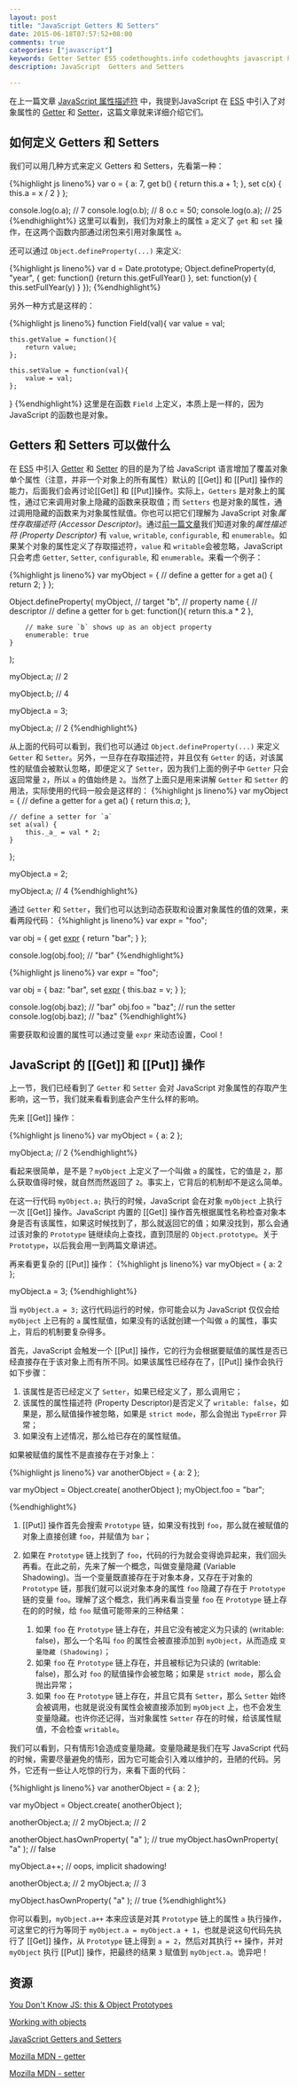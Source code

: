 ```yaml
---
layout: post
title: "JavaScript Getters 和 Setters"
date: 2015-06-18T07:57:52+08:00
comments: true
categories: ["javascript"]
keywords: Getter Setter ES5 codethoughts.info codethoughts javascript 编程语言 JS
description: JavaScript  Getters and Setters

---
```


在上一篇文章 [JavaScript 属性描述符](http://codethoughts.info/javascript/2015/06/16/javascript-property-descriptors/) 中，我提到JavaScript 在 [ES5](https://es5.github.io/) 中引入了对象属性的 [Getter](https://developer.mozilla.org/en-US/docs/Web/JavaScript/Reference/Functions/get) 和 [Setter](https://developer.mozilla.org/en-US/docs/Web/JavaScript/Reference/Functions/set)，这篇文章就来详细介绍它们。

## 如何定义 Getters 和 Setters

我们可以用几种方式来定义 Getters 和 Setters，先看第一种：

{%highlight js lineno%}
var o = {
  a: 7,
  get b() { 
    return this.a + 1;
  },
  set c(x) {
    this.a = x / 2
  }
};

console.log(o.a); // 7
console.log(o.b); // 8
o.c = 50;
console.log(o.a); // 25
{%endhighlight%}
这里可以看到，我们为对象上的属性 `a` 定义了 `get` 和 `set` 操作，在这两个函数内部通过闭包来引用对象属性 `a`。

还可以通过 `Object.defineProperty(...)` 来定义:

{%highlight js lineno%}
var d = Date.prototype;
Object.defineProperty(d, "year", {
  get: function() {return this.getFullYear() },
  set: function(y) { this.setFullYear(y) }
});
{%endhighlight%}


另外一种方式是这样的：

{%highlight js lineno%}
function Field(val){
    var value = val;
   
    this.getValue = function(){
        return value;
    };
   
    this.setValue = function(val){
        value = val;
    };
}
{%endhighlight%}
这里是在函数 `Field` 上定义，本质上是一样的，因为 JavaScript 的函数也是对象。

## Getters 和 Setters 可以做什么

在 [ES5](https://es5.github.io/) 中引入 [Getter](https://developer.mozilla.org/en-US/docs/Web/JavaScript/Reference/Functions/get) 和 [Setter](https://developer.mozilla.org/en-US/docs/Web/JavaScript/Reference/Functions/set) 的目的是为了给 JavaScript 语言增加了覆盖对象单个属性（注意，并非一个对象上的所有属性）默认的 [[Get]] 和 [[Put]] 操作的能力，后面我们会再讨论[[Get]] 和 [[Put]]操作。实际上，`Getters` 是对象上的属性，通过它来调用对象上隐藏的函数来获取值；而 `Setters` 也是对象的属性，通过调用隐藏的函数来为对象属性赋值。你也可以把它们理解为 JavaScript 对象*属性存取描述符 (Accessor Descriptor)*。通过[前一篇文章](http://codethoughts.info/javascript/2015/06/16/javascript-property-descriptors/)我们知道对象的*属性描述符 (Property Descriptor)* 有 `value`, `writable`, `configurable`, 和 `enumerable`。如果某个对象的属性定义了存取描述符，`value` 和 `writable`会被忽略，JavaScript 只会考虑 `Getter`, `Setter`, `configurable`, 和 `enumerable`。来看一个例子：

{%highlight js lineno%}
var myObject = {
    // define a getter for `a`
    get a() {
        return 2;
    }
};

Object.defineProperty(
    myObject,   // target
    "b",        // property name
    {           // descriptor
        // define a getter for `b`
        get: function(){ return this.a * 2 },

        // make sure `b` shows up as an object property
        enumerable: true
    }
);

myObject.a; // 2

myObject.b; // 4

myObject.a = 3;

myObject.a; // 2 
{%endhighlight%} 

从上面的代码可以看到，我们也可以通过 `Object.defineProperty(...)` 来定义 `Getter` 和 `Setter`。另外，一旦存在存取描述符，并且仅有 `Getter` 的话，对该属性的赋值会被默认忽略，即便定义了 `Setter`，因为我们上面的例子中 `Getter` 只会返回常量 `2`，所以 `a` 的值始终是 `2`。当然了上面只是用来讲解 `Getter` 和 `Setter` 的用法，实际使用的代码一般会是这样的：
{%highlight js lineno%}
var myObject = {
    // define a getter for `a`
    get a() {
        return this._a_;
    },

    // define a setter for `a`
    set a(val) {
        this._a_ = val * 2;
    }
};

myObject.a = 2;

myObject.a; // 4
{%endhighlight%}

通过 `Getter` 和 `Setter`，我们也可以达到动态获取和设置对象属性的值的效果，来看两段代码：
{%highlight js lineno%}
var expr = "foo";

var obj = {
  get [expr]() { return "bar"; }
};

console.log(obj.foo); // "bar"
{%endhighlight%}

{%highlight js lineno%}
var expr = "foo";

var obj = {
  baz: "bar",
  set [expr](v) { this.baz = v; }
};

console.log(obj.baz); // "bar"
obj.foo = "baz";      // run the setter
console.log(obj.baz); // "baz"
{%endhighlight%}

需要获取和设置的属性可以通过变量 `expr` 来动态设置，Cool！

## JavaScript 的 [[Get]] 和 [[Put]] 操作
上一节，我们已经看到了 `Getter` 和 `Setter` 会对 JavaScript 对象属性的存取产生影响，这一节，我们就来看看到底会产生什么样的影响。

先来 [[Get]] 操作：

{%highlight js lineno%}
var myObject = {
    a: 2
};

myObject.a; // 2
{%endhighlight%}

看起来很简单，是不是？`myObject` 上定义了一个叫做 `a` 的属性，它的值是 `2`，那么获取值得时候，就自然而然返回了 `2`。事实上，它背后的机制却不是这么简单。

在这一行代码 `myObject.a;` 执行的时候，JavaScript 会在对象 `myObject` 上执行一次 [[Get]] 操作。JavaScript 内置的 [[Get]] 操作首先根据属性名称检查对象本身是否有该属性，如果这时候找到了，那么就返回它的值；如果没找到，那么会通过该对象的 `Prototype` 链继续向上查找，直到顶层的 `Object.prototype`。关于 `Prototype`，以后我会用一到两篇文章讲述。

再来看更复杂的 [[Put]] 操作：
{%highlight js lineno%}
var myObject = {
    a: 2
};

myObject.a = 3;
{%endhighlight%}

当 `myObject.a = 3;` 这行代码运行的时候，你可能会以为 JavaScript 仅仅会给 `myObject` 上已有的 `a` 属性赋值，如果没有的话就创建一个叫做 `a` 的属性，事实上，背后的机制要复杂得多。

首先，JavaScript 会触发一个 [[Put]] 操作，它的行为会根据要赋值的属性是否已经直接存在于该对象上而有所不同。如果该属性已经存在了，[[Put]] 操作会执行如下步骤：

1. 该属性是否已经定义了 `Setter`，如果已经定义了，那么调用它；
2. 该属性的属性描述符 (Property Descriptor)是否定义了 `writable: false`，如果是，那么赋值操作被忽略，如果是 `strict mode`，那么会抛出 `TypeError` 异常；
3. 如果没有上述情况，那么给已存在的属性赋值。


如果被赋值的属性不是直接存在于对象上：

{%highlight js lineno%}
var anotherObject = {
    a: 2
};

var myObject = Object.create( anotherObject );
myObject.foo = "bar";

{%endhighlight%}

1. [[Put]] 操作首先会搜索 `Prototype` 链，如果没有找到 `foo`，那么就在被赋值的对象上直接创建 `foo`，并赋值为 `bar`；
2. 如果在 `Prototype` 链上找到了 `foo`，代码的行为就会变得诡异起来，我们回头再看。在此之前，先来了解一个概念，叫做变量隐藏 (Variable Shadowing)。当一个变量既直接存在于对象本身，又存在于对象的 `Prototype` 链，那我们就可以说对象本身的属性 `foo` 隐藏了存在于 `Prototype` 链的变量 `foo`。理解了这个概念，我们再来看当变量 `foo` 在 `Prototype` 链上存在的的时候，给 `foo` 赋值可能带来的三种结果：
    
    1. 如果 `foo` 在 `Prototype` 链上存在，并且它没有被定义为只读的 (writable: false)，那么一个名叫 `foo` 的属性会被直接添加到 `myObject`，从而造成 `变量隐藏 (Shadowing)`；
    2. 如果 `foo` 在 `Prototype` 链上存在，并且被标记为只读的 (writable: false)，那么对 `foo` 的赋值操作会被忽略；如果是 `strict mode`，那么会抛出异常；
    3. 如果 `foo` 在 `Prototype` 链上存在，并且它具有 `Setter`，那么 `Setter` 始终会被调用，也就是说没有属性会被直接添加到 `myObject` 上，也不会发生变量隐藏。也许你还记得，当对象属性 `Setter` 存在的时候，给该属性赋值，不会检查 `writable`。

我们可以看到，只有情形1会造成变量隐藏。变量隐藏是我们在写 JavaScript 代码的时候，需要尽量避免的情形，因为它可能会引入难以维护的，丑陋的代码。另外，它还有一些让人吃惊的行为，来看下面的代码：

{%highlight js lineno%}
var anotherObject = {
    a: 2
};

var myObject = Object.create( anotherObject );

anotherObject.a; // 2
myObject.a; // 2

anotherObject.hasOwnProperty( "a" ); // true
myObject.hasOwnProperty( "a" ); // false

myObject.a++; // oops, implicit shadowing!

anotherObject.a; // 2
myObject.a; // 3

myObject.hasOwnProperty( "a" ); // true
{%endhighlight%}

你可以看到，`myObject.a++` 本来应该是对其 `Prototype` 链上的属性 `a` 执行操作，可这里它的行为等同于 `myObject.a = myObject.a + 1`，也就是说这句代码先执行了 [[Get]] 操作，从 `Prototype` 链上得到 `a = 2`，然后对其执行 `++` 操作，并对 `myObject` 执行 [[Put]] 操作，把最终的结果 `3` 赋值到 `myObject.a`。诡异吧！

## 资源

[You Don't Know JS: this & Object Prototypes](https://github.com/getify/You-Dont-Know-JS/blob/master/this%20%26%20object%20prototypes)

[Working with objects](https://developer.mozilla.org/en-US/docs/Web/JavaScript/Guide/Working_with_Objects)

[JavaScript Getters and Setters](http://ejohn.org/blog/javascript-getters-and-setters/)

[Mozilla MDN - getter](https://developer.mozilla.org/en-US/docs/Web/JavaScript/Reference/Functions/get)

[Mozilla MDN - setter](https://developer.mozilla.org/en-US/docs/Web/JavaScript/Reference/Functions/set)




